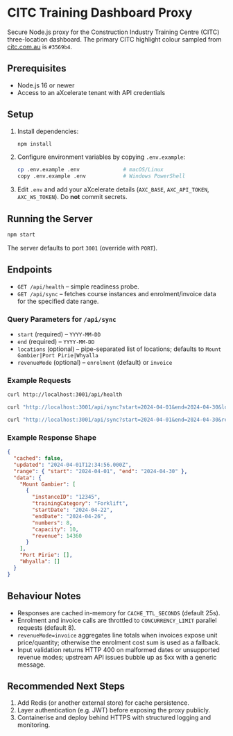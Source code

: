 ﻿# CITC Training Dashboard Proxy

Secure Node.js proxy for the Construction Industry Training Centre (CITC) three-location dashboard. The primary CITC highlight colour sampled from [citc.com.au](https://citc.com.au) is `#3569b4`.

## Prerequisites
- Node.js 16 or newer
- Access to an aXcelerate tenant with API credentials

## Setup
1. Install dependencies:
   ```bash
   npm install
   ```
2. Configure environment variables by copying `.env.example`:
   ```bash
   cp .env.example .env              # macOS/Linux
   copy .env.example .env            # Windows PowerShell
   ```
3. Edit `.env` and add your aXcelerate details (`AXC_BASE`, `AXC_API_TOKEN`, `AXC_WS_TOKEN`). Do **not** commit secrets.

## Running the Server
```bash
npm start
```
The server defaults to port `3001` (override with `PORT`).

## Endpoints
- `GET /api/health` – simple readiness probe.
- `GET /api/sync` – fetches course instances and enrolment/invoice data for the specified date range.

### Query Parameters for `/api/sync`
- `start` (required) – `YYYY-MM-DD`
- `end` (required) – `YYYY-MM-DD`
- `locations` (optional) – pipe-separated list of locations; defaults to `Mount Gambier|Port Pirie|Whyalla`
- `revenueMode` (optional) – `enrolment` (default) or `invoice`

### Example Requests
```bash
curl http://localhost:3001/api/health

curl "http://localhost:3001/api/sync?start=2024-04-01&end=2024-04-30&locations=Mount%20Gambier|Port%20Pirie&revenueMode=enrolment"

curl "http://localhost:3001/api/sync?start=2024-04-01&end=2024-04-30&revenueMode=invoice"
```

### Example Response Shape
```json
{
  "cached": false,
  "updated": "2024-04-01T12:34:56.000Z",
  "range": { "start": "2024-04-01", "end": "2024-04-30" },
  "data": {
    "Mount Gambier": [
      {
        "instanceID": "12345",
        "trainingCategory": "Forklift",
        "startDate": "2024-04-22",
        "endDate": "2024-04-26",
        "numbers": 8,
        "capacity": 10,
        "revenue": 14360
      }
    ],
    "Port Pirie": [],
    "Whyalla": []
  }
}
```

## Behaviour Notes
- Responses are cached in-memory for `CACHE_TTL_SECONDS` (default 25s).
- Enrolment and invoice calls are throttled to `CONCURRENCY_LIMIT` parallel requests (default 8).
- `revenueMode=invoice` aggregates line totals when invoices expose unit price/quantity; otherwise the enrolment cost sum is used as a fallback.
- Input validation returns HTTP 400 on malformed dates or unsupported revenue modes; upstream API issues bubble up as 5xx with a generic message.

## Recommended Next Steps
1. Add Redis (or another external store) for cache persistence.
2. Layer authentication (e.g. JWT) before exposing the proxy publicly.
3. Containerise and deploy behind HTTPS with structured logging and monitoring.

